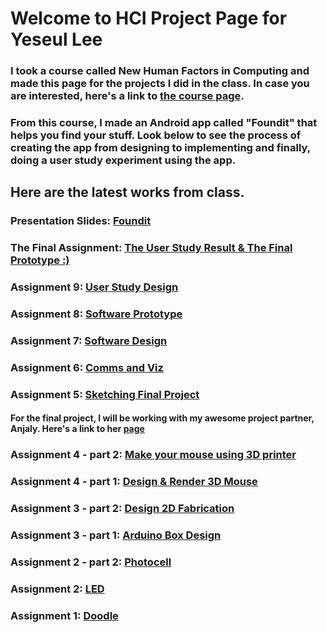# Welcome to HCI Project Page for Yeseul Lee

### I took a course called New Human Factors in Computing and made this page for the projects I did in the class. In case you are interested, here's a link  to [the course page](http://hi.cs.stonybrook.edu/cse592).

### From this course, I made an Android app called "Foundit" that helps you find your stuff. Look below to see the process of creating the app from designing to implementing and finally, doing a user study experiment using the app.

## Here are the latest works from class.
### Presentation Slides: [Foundit](https://docs.google.com/presentation/d/1Ppb-9IjQUDYJbhFRRMHGv0SQw1CVbDq7E9k0TOlZwNk/edit?usp=sharing)

### The Final Assignment: [The User Study Result & The Final Prototype :)](asnt10)

### Assignment 9: [User Study Design](asnt9)

### Assignment 8: [Software Prototype](asnt8)

### Assignment 7: [Software Design](asnt7)

### Assignment 6: [Comms and Viz](https://anjalymehla.github.io/assignment5.2.html)

### Assignment 5: [Sketching Final Project](asnt5)
#### For the final project, I will be working with my awesome project partner, Anjaly. Here's a link to her [page](https://anjalymehla.github.io/)

### Assignment 4 - part 2: [Make your mouse using 3D printer](asnt4b)

### Assignment 4 - part 1: [Design & Render 3D Mouse](asnt4a)

### Assignment 3 - part 2: [Design 2D Fabrication](asnt3b)

### Assignment 3 - part 1: [Arduino Box Design](asnt3)

### Assignment 2 - part 2: [Photocell](https://anjalymehla.github.io/assignment2_2.html)

### Assignment 2: [LED](asnt2)

### Assignment 1: [Doodle](asnt1)






